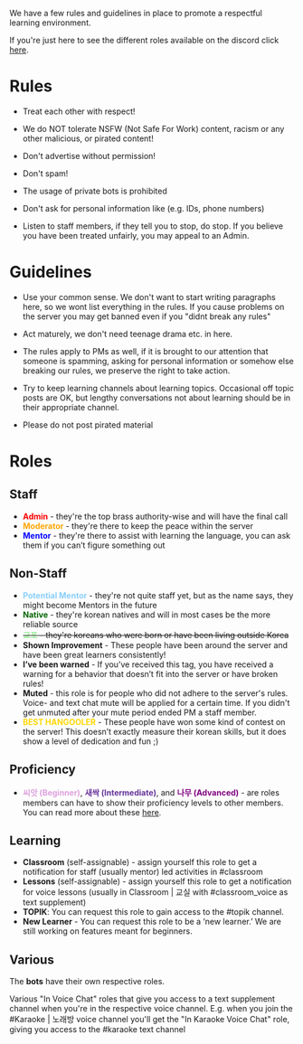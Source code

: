We have a few rules and guidelines in place to promote a respectful learning environment.

If you're just here to see the different roles available on the discord click [here](https://jarjumarvin.github.io/LLK/discord-rules-roles.html#roles).

# Rules

* Treat each other with respect!

* We do NOT tolerate NSFW (Not Safe For Work) content, racism or any other malicious, or pirated content!

* Don't advertise without permission!

* Don't spam!

* The usage of private bots is prohibited

* Don't ask for personal information like (e.g. IDs, phone numbers)

* Listen to staff members, if they tell you to stop, do stop. If you believe you have been treated unfairly, you may appeal to an Admin.

# Guidelines

* Use your common sense. We don't want to start writing paragraphs here, so we wont list everything in the rules. If you cause problems on the server you may get banned even if you "didnt break any rules"

* Act maturely, we don't need teenage drama etc. in here.

* The rules apply to PMs as well, if it is brought to our attention that someone is spamming, asking for personal information or somehow else breaking our rules, we preserve the right to take action.

* Try to keep learning channels about learning topics. Occasional off topic posts are OK, but lengthy conversations not about learning should be in their appropriate channel.

* Please do not post pirated material

# Roles

## Staff

* **<span style="color:red">Admin</span>** - they're the top brass authority-wise and will have the final call
* **<span style="color:orange">Moderator</span>** - they're there to keep the peace within the server
* **<span style="color:blue">Mentor</span>** - they're there to assist with learning the language, you can ask them if you can’t figure something out

## Non-Staff

* **<span style="color:LightSkyBlue">Potential Mentor</span>** - they're not quite staff yet, but as the name says, they might become Mentors in the future
* **<span style="color:darkgreen">Native</span>** - they're korean natives and will in most cases be the more reliable source
* ~~**<span style="color:lightgreen">교포</span>** - they're koreans who were born or have been living outside Korea~~
* **Shown Improvement** - These people have been around the server and have been great learners consistently!
* **I’ve been warned** - If you’ve received this tag, you have received a warning for a behavior that doesn’t fit into the server or have broken rules!
* **Muted** - this role is for people who did not adhere to the server's rules. Voice- and text chat mute will be applied for a certain time. If you didn't get unmuted after your mute period ended PM a staff member.
* **<span style="color:gold">BEST HANGOOLER</span>** - These people have won some kind of contest on the server! This doesn’t exactly measure their korean skills, but it does show a level of dedication and fun ;)

## Proficiency

* **<span style="color:Plum ">씨앗 (Beginner)</span>**, **<span style="color:RebeccaPurple ">새싹 (Intermediate)</span>**, and **<span style="color:purple">나무 (Advanced)</span>** - are roles members can have to show their proficiency levels to other members. You can read more about these [here](https://jarjumarvin.github.io/LLK/discord-placement-test.html).


## Learning

* **Classroom** (self-assignable) - assign yourself this role to get a notification for staff (usually mentor) led activities in #classroom
* **Lessons** (self-assignable) - assign yourself this role to get a notification for voice lessons (usually in Classroom | 교실 with #classroom_voice as text supplement)
* **TOPIK**: You can request this role to gain access to the #topik channel.
* **New Learner** - You can request this role to be a ‘new learner.’ We are still working on features meant for beginners.

## Various

The **bots** have their own respective roles.

Various "In Voice Chat" roles that give you access to a text supplement channel when you're in the respective voice channel.
E.g. when you join the #Karaoke | 노래방 voice channel you'll get the "In Karaoke Voice Chat" role, giving you access to the #karaoke text channel

